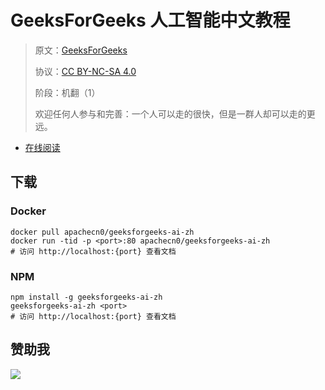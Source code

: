 # GeeksForGeeks 人工智能中文教程

> 原文：[GeeksForGeeks](https://geeksforgeeks.org/)
> 
> 协议：[CC BY-NC-SA 4.0](http://creativecommons.org/licenses/by-nc-sa/4.0/)
> 
> 阶段：机翻（1）
> 
> 欢迎任何人参与和完善：一个人可以走的很快，但是一群人却可以走的更远。

* [在线阅读](https://g4g-ai.flygon.net)
## 下载

### Docker

```
docker pull apachecn0/geeksforgeeks-ai-zh
docker run -tid -p <port>:80 apachecn0/geeksforgeeks-ai-zh
# 访问 http://localhost:{port} 查看文档
```

### NPM

```
npm install -g geeksforgeeks-ai-zh
geeksforgeeks-ai-zh <port>
# 访问 http://localhost:{port} 查看文档
```

## 赞助我

![](https://img-blog.csdnimg.cn/20200112005920729.png)

